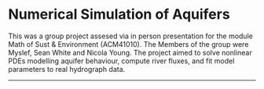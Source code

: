 # Numerical Simulation of Aquifers

This was a group project assesed via in person presentation for the module Math of Sust & Environment (ACM41010). The Members of the group were Myslef, Sean White and Nicola Young.
The project aimed to solve nonlinear PDEs modelling aquifer behaviour, compute river fluxes, and fit model parameters to real hydrograph data.

***
